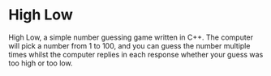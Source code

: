 # High Low
High Low, a simple number guessing game written in C++.
The computer will pick a number from 1 to 100, and you can guess the number multiple times whilst the computer replies in each response whether your guess was too high or too low.
